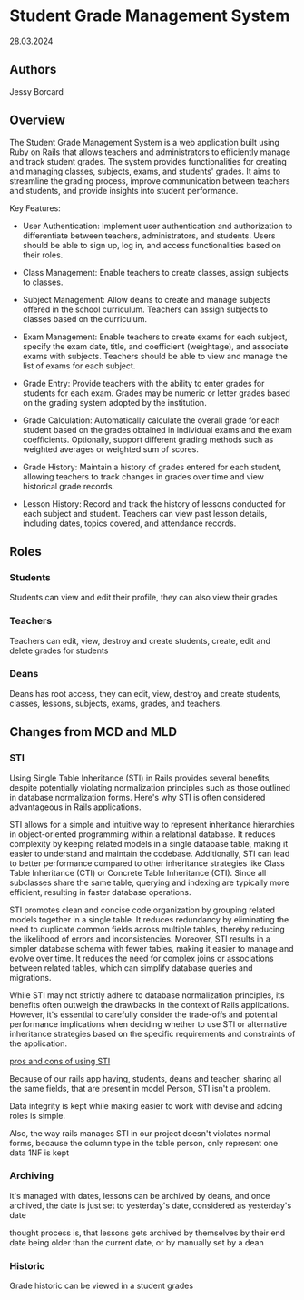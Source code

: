 # Student Grade Management System

28.03.2024

## Authors

Jessy Borcard

## Overview

The Student Grade Management System is a web application built using Ruby on Rails that allows teachers and administrators to efficiently manage and track student grades. The system provides functionalities for creating and managing classes, subjects, exams, and students' grades. It aims to streamline the grading process, improve communication between teachers and students, and provide insights into student performance.

Key Features:
- User Authentication: Implement user authentication and authorization to differentiate between teachers, administrators, and students. Users should be able to sign up, log in, and access functionalities based on their roles.

- Class Management: Enable teachers to create classes, assign subjects to classes.

- Subject Management: Allow deans to create and manage subjects offered in the school curriculum. Teachers can assign subjects to classes based on the curriculum.

- Exam Management: Enable teachers to create exams for each subject, specify the exam date, title, and coefficient (weightage), and associate exams with subjects. Teachers should be able to view and manage the list of exams for each subject.

- Grade Entry: Provide teachers with the ability to enter grades for students for each exam. Grades may be numeric or letter grades based on the grading system adopted by the institution.

- Grade Calculation: Automatically calculate the overall grade for each student based on the grades obtained in individual exams and the exam coefficients. Optionally, support different grading methods such as weighted averages or weighted sum of scores.

- Grade History: Maintain a history of grades entered for each student, allowing teachers to track changes in grades over time and view historical grade records.

- Lesson History: Record and track the history of lessons conducted for each subject and student. Teachers can view past lesson details, including dates, topics covered, and attendance records.


## Roles

### Students

Students can view and edit their profile, they can also view their grades

### Teachers

Teachers can edit, view, destroy and create students, create, edit and delete grades for students

### Deans

Deans has root access, they can edit, view, destroy and create students, classes, lessons, subjects, exams, grades, and teachers.

## Changes from MCD and MLD

### STI

Using Single Table Inheritance (STI) in Rails provides several benefits, despite potentially violating normalization principles such as those outlined in database normalization forms. Here's why STI is often considered advantageous in Rails applications.

STI allows for a simple and intuitive way to represent inheritance hierarchies in object-oriented programming within a relational database. It reduces complexity by keeping related models in a single database table, making it easier to understand and maintain the codebase. Additionally, STI can lead to better performance compared to other inheritance strategies like Class Table Inheritance (CTI) or Concrete Table Inheritance (CTI). Since all subclasses share the same table, querying and indexing are typically more efficient, resulting in faster database operations.

STI promotes clean and concise code organization by grouping related models together in a single table. It reduces redundancy by eliminating the need to duplicate common fields across multiple tables, thereby reducing the likelihood of errors and inconsistencies. Moreover, STI results in a simpler database schema with fewer tables, making it easier to manage and evolve over time. It reduces the need for complex joins or associations between related tables, which can simplify database queries and migrations.


While STI may not strictly adhere to database normalization principles, its benefits often outweigh the drawbacks in the context of Rails applications. However, it's essential to carefully consider the trade-offs and potential performance implications when deciding whether to use STI or alternative inheritance strategies based on the specific requirements and constraints of the application.

[pros and cons of using STI](https://stackoverflow.com/questions/8884364/pros-and-cons-of-single-table-inheritance-for-assets-in-rails)

Because of our rails app having, students, deans and teacher, sharing all the same fields, that are present in model Person, STI isn't a problem.

Data integrity is kept while making easier to work with devise and adding roles is simple.

Also, the way rails manages STI in our project doesn't violates normal forms, because the column type in the table person, only represent one data 1NF is kept


### Archiving

it's managed with dates, lessons can be archived by deans, and once archived, the date is just set to yesterday's date, considered as yesterday's date

thought process is, that lessons gets archived by themselves by their end date being older than the current date, or by manually set by a dean

### Historic

Grade historic can be viewed in a student grades